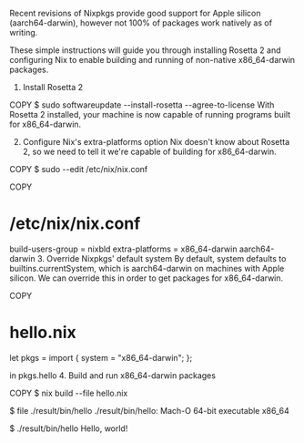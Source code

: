 Recent revisions of Nixpkgs provide good support for Apple silicon (aarch64-darwin), however not 100% of packages work natively as of writing.

These simple instructions will guide you through installing Rosetta 2 and configuring Nix to enable building and running of non-native x86_64-darwin packages.

1. Install Rosetta 2

COPY
$ sudo softwareupdate --install-rosetta --agree-to-license
With Rosetta 2 installed, your machine is now capable of running programs built for x86_64-darwin.

2. Configure Nix's extra-platforms option
Nix doesn't know about Rosetta 2, so we need to tell it we're capable of building for x86_64-darwin.


COPY
$ sudo --edit /etc/nix/nix.conf

COPY
# /etc/nix/nix.conf

build-users-group = nixbld
extra-platforms = x86_64-darwin aarch64-darwin
3. Override Nixpkgs' default system
By default, system defaults to builtins.currentSystem, which is aarch64-darwin on machines with Apple silicon. We can override this in order to get packages for x86_64-darwin.


COPY
# hello.nix

let
  pkgs = import <nixpkgs> { system = "x86_64-darwin"; };

in
pkgs.hello
4. Build and run x86_64-darwin packages

COPY
$ nix build --file hello.nix

$ file ./result/bin/hello
./result/bin/hello: Mach-O 64-bit executable x86_64

$ ./result/bin/hello
Hello, world!
